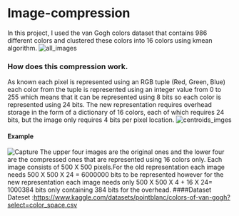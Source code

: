 # Image-compression
In this project, I used the van Gogh colors dataset that contains 986 different colors and clustered these colors into 16 colors using kmean algorithm.
![all_images](https://user-images.githubusercontent.com/83555471/183481065-638827a7-bf00-40a9-a927-a635d37f1359.PNG)
### How does this compression work.
As known each pixel is represented using an RGB tuple (Red, Green, Blue) each color from the tuple is represented using an integer value from 0 to 255 which means that it can be represented using 8 bits so each color is represented using 24 bits.
The new representation requires overhead storage in the form of a dictionary of 16 colors, each of which requires 24 bits, but the image only requires 4 bits per pixel location.
![centroids_imges](https://user-images.githubusercontent.com/83555471/183481206-83f99ce4-d3d7-49a9-bf73-c87e842de34e.PNG)
#### Example 
![Capture](https://user-images.githubusercontent.com/83555471/183440769-4a848167-dae3-4e03-b353-5ff2a2c765f1.PNG)
The upper four images are the original ones and the lower four are the compressed ones that are represented using 16 colors only.
Each image consists of 500 X 500 pixels.For the old representation each image needs 500 X 500 X 24 = 6000000 bits to be represented however for the new representation each image needs only 500 X 500 X 4 + 16 X 24= 1000384 bits only containing 384 bits for the overhead.
####Dataset
Dateset :https://www.kaggle.com/datasets/pointblanc/colors-of-van-gogh?select=color_space.csv
